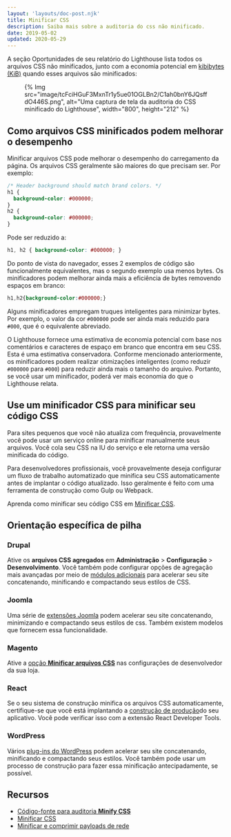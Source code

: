 ```yaml
---
layout: 'layouts/doc-post.njk'
title: Minificar CSS
description: Saiba mais sobre a auditoria do css não minificado.
date: 2019-05-02
updated: 2020-05-29
---
```


A seção Oportunidades de seu relatório do Lighthouse lista todos os arquivos CSS não minificados, junto com a economia potencial em [kibibytes (KiB)](https://en.wikipedia.org/wiki/Kibibyte) quando esses arquivos são minificados:

<figure>{% Img src="image/tcFciHGuF3MxnTr1y5ue01OGLBn2/C1ah0bnY6JQsffdO446S.png", alt="Uma captura de tela da auditoria do CSS minificado do Lighthouse", width="800", height="212" %}</figure>

## Como arquivos CSS minificados podem melhorar o desempenho

Minificar arquivos CSS pode melhorar o desempenho do carregamento da página. Os arquivos CSS geralmente são maiores do que precisam ser. Por exemplo:

```css
/* Header background should match brand colors. */
h1 {
  background-color: #000000;
}
h2 {
  background-color: #000000;
}
```

Pode ser reduzido a:

```css
h1, h2 { background-color: #000000; }
```

Do ponto de vista do navegador, esses 2 exemplos de código são funcionalmente equivalentes, mas o segundo exemplo usa menos bytes. Os minificadores podem melhorar ainda mais a eficiência de bytes removendo espaços em branco:

```css
h1,h2{background-color:#000000;}
```

Alguns minificadores empregam truques inteligentes para minimizar bytes. Por exemplo, o valor da cor `#000000` pode ser ainda mais reduzido para `#000`, que é o equivalente abreviado.

O Lighthouse fornece uma estimativa de economia potencial com base nos comentários e caracteres de espaço em branco que encontra em seu CSS. Esta é uma estimativa conservadora. Conforme mencionado anteriormente, os minificadores podem realizar otimizações inteligentes (como reduzir `#000000` para `#000`) para reduzir ainda mais o tamanho do arquivo. Portanto, se você usar um minificador, poderá ver mais economia do que o Lighthouse relata.

## Use um minificador CSS para minificar seu código CSS

Para sites pequenos que você não atualiza com frequência, provavelmente você pode usar um serviço online para minificar manualmente seus arquivos. Você cola seu CSS na IU do serviço e ele retorna uma versão minificada do código.

Para desenvolvedores profissionais, você provavelmente deseja configurar um fluxo de trabalho automatizado que minifica seu CSS automaticamente antes de implantar o código atualizado. Isso geralmente é feito com uma ferramenta de construção como Gulp ou Webpack.

Aprenda como minificar seu código CSS em [Minificar CSS](https://web.dev/articles/minify-css).

## Orientação específica de pilha

### Drupal

Ative os **arquivos CSS agregados** em **Administração** &gt; **Configuração** &gt; **Desenvolvimento**. Você também pode configurar opções de agregação mais avançadas por meio de [módulos adicionais](https://www.drupal.org/project/project_module?f%5B0%5D=&f%5B1%5D=&f%5B2%5D=im_vid_3%3A123&f%5B3%5D=&f%5B4%5D=sm_field_project_type%3Afull&f%5B5%5D=&f%5B6%5D=&text=css+aggregation&solrsort=iss_project_release_usage+desc&op=Search) para acelerar seu site concatenando, minificando e compactando seus estilos de CSS.

### Joomla

Uma série de [extensões Joomla](https://extensions.joomla.org/instant-search/?jed_live%5Bquery%5D=performance) podem acelerar seu site concatenando, minimizando e compactando seus estilos de css. Também existem modelos que fornecem essa funcionalidade.

### Magento

Ative a [opção **Minificar arquivos CSS**](https://devdocs.magento.com/guides/v2.3/performance-best-practices/configuration.html?itm_source=devdocs&itm_medium=search_page&itm_campaign=federated_search&itm_term=minify%20css%20files) nas configurações de desenvolvedor da sua loja.

### React

Se o seu sistema de construção minifica os arquivos CSS automaticamente, certifique-se que você está implantando a [construção de produção](https://reactjs.org/docs/optimizing-performance.html#use-the-production-build)do seu aplicativo. Você pode verificar isso com a extensão React Developer Tools.

### WordPress

Vários [plug-ins do WordPress](https://wordpress.org/plugins/search/minify+css/) podem acelerar seu site concatenando, minificando e compactando seus estilos. Você também pode usar um processo de construção para fazer essa minificação antecipadamente, se possível.

## Recursos

- [Código-fonte para auditoria **Minify CSS**](https://github.com/GoogleChrome/lighthouse/blob/master/lighthouse-core/audits/byte-efficiency/unminified-css.js)
- [Minificar CSS](https://web.dev/articles/minify-css)
- [Minificar e comprimir payloads de rede](https://web.dev/articles/reduce-network-payloads-using-text-compression)
